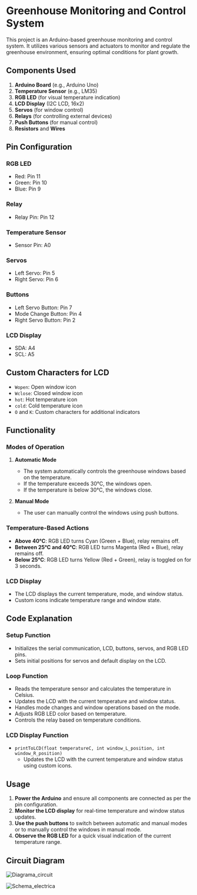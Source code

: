 # Greenhouse Monitoring and Control System

This project is an Arduino-based greenhouse monitoring and control system. It utilizes various sensors and actuators to monitor and regulate the greenhouse environment, ensuring optimal conditions for plant growth.

## Components Used

1. **Arduino Board** (e.g., Arduino Uno)
2. **Temperature Sensor** (e.g., LM35)
3. **RGB LED** (for visual temperature indication)
4. **LCD Display** (I2C LCD, 16x2)
5. **Servos** (for window control)
6. **Relays** (for controlling external devices)
7. **Push Buttons** (for manual control)
8. **Resistors** and **Wires**

## Pin Configuration

### RGB LED
- Red: Pin 11
- Green: Pin 10
- Blue: Pin 9

### Relay
- Relay Pin: Pin 12

### Temperature Sensor
- Sensor Pin: A0

### Servos
- Left Servo: Pin 5
- Right Servo: Pin 6

### Buttons
- Left Servo Button: Pin 7
- Mode Change Button: Pin 4
- Right Servo Button: Pin 2

### LCD Display
- SDA: A4
- SCL: A5

## Custom Characters for LCD

- `Wopen`: Open window icon
- `Wclose`: Closed window icon
- `hot`: Hot temperature icon
- `cold`: Cold temperature icon
- `O` and `K`: Custom characters for additional indicators

## Functionality

### Modes of Operation

1. **Automatic Mode**
   - The system automatically controls the greenhouse windows based on the temperature.
   - If the temperature exceeds 30°C, the windows open.
   - If the temperature is below 30°C, the windows close.

2. **Manual Mode**
   - The user can manually control the windows using push buttons.

### Temperature-Based Actions

- **Above 40°C**: RGB LED turns Cyan (Green + Blue), relay remains off.
- **Between 25°C and 40°C**: RGB LED turns Magenta (Red + Blue), relay remains off.
- **Below 25°C**: RGB LED turns Yellow (Red + Green), relay is toggled on for 3 seconds.

### LCD Display

- The LCD displays the current temperature, mode, and window status.
- Custom icons indicate temperature range and window state.

## Code Explanation

### Setup Function

- Initializes the serial communication, LCD, buttons, servos, and RGB LED pins.
- Sets initial positions for servos and default display on the LCD.

### Loop Function

- Reads the temperature sensor and calculates the temperature in Celsius.
- Updates the LCD with the current temperature and window status.
- Handles mode changes and window operations based on the mode.
- Adjusts RGB LED color based on temperature.
- Controls the relay based on temperature conditions.

### LCD Display Function

- `printToLCD(float temperatureC, int window_L_position, int window_R_position)`
  - Updates the LCD with the current temperature and window status using custom icons.

## Usage

1. **Power the Arduino** and ensure all components are connected as per the pin configuration.
2. **Monitor the LCD display** for real-time temperature and window status updates.
3. **Use the push buttons** to switch between automatic and manual modes or to manually control the windows in manual mode.
4. **Observe the RGB LED** for a quick visual indication of the current temperature range.

## Circuit Diagram

![Diagrama_circuit](https://github.com/Mihai1912/Greenhouse-Monitoring-and-Control-System/assets/89154289/c0ce5683-6c94-43a7-a643-434b3da1f0bc)

![Schema_electrica](https://github.com/Mihai1912/Greenhouse-Monitoring-and-Control-System/assets/89154289/651917b9-2a33-44f6-a959-cce2ebf9cfac)
